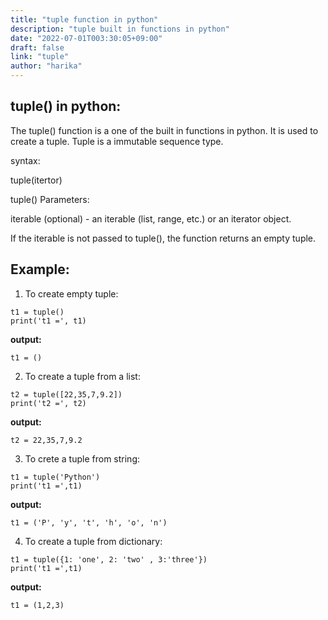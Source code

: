 ```yaml
---
title: "tuple function in python"
description: "tuple built in functions in python"
date: "2022-07-01T003:30:05+09:00"
draft: false
link: "tuple"
author: "harika"
---
```


## tuple() in python:

The tuple() function is a one of the built in functions in python.
It is used to create a tuple.
Tuple is a immutable sequence type.

syntax:

tuple(itertor)

tuple() Parameters:

iterable​ (optional) - an iterable (list, range, etc.) or an iterator object.

If the iterable is not passed to tuple(), the function returns an empty tuple.

## Example:
1. To create empty tuple:
```
t1 = tuple()
print('t1 =', t1)
```
**output:**
```
t1 = ()
```

2. To create a tuple from a list:
```
t2 = tuple([22,35,7,9.2])
print('t2 =', t2)
```
**output:**
```
t2 = 22,35,7,9.2
```
3. To crete a tuple from string:
```
t1 = tuple('Python')
print('t1 =',t1)
```
**output:**
```
t1 = ('P', 'y', 't', 'h', 'o', 'n')
```
4. To create a tuple from dictionary:
```
t1 = tuple({1: 'one', 2: 'two' , 3:'three'})
print('t1 =',t1)
```
**output:**
```
t1 = (1,2,3)





